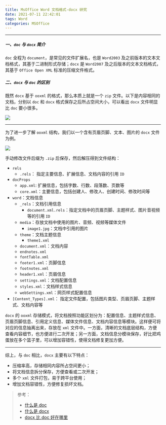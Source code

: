 ```yaml
---
title: MsOffice Word 文档格式-docx 研究
date: 2021-07-11 22:42:01
tags: Word
categories: MSOffice
---
```


-----

##### 一、`doc` 与 `docx` 简介

`doc` 全程为 `document`，是常见的文件扩展名，也是 `Word2003` 及之前版本的文本文档格式，其基于二进制形式存储；`docx` 是 `Word2007` 及之后版本的文本文档格式，其基于 `Office Open XML` 标准的压缩文件格式。

##### 二、`docx` 与 `doc` 的区别

既然 `docx` 基于 `ooxml` 的格式，那么本质上就是一个 `zip` 文件。以下是内容相同的文档，分别以 `doc` 和 `docx` 格式保存之后所占空间大小，可以看出 `docx` 文件明显比 `doc` 要小很多。

![](https://gitlab.com/donelab/img-bed/-/raw/main/pictures/2022/04/2_20_0_30_compare_doc_docx_size.png)

-----------------

为了进一步了解 `ooxml` 结构，我们以一个含有页眉页脚、文本、图片的 `docx` 文件为例。

![](https://gitlab.com/donelab/img-bed/-/raw/main/pictures/2022/04/2_20_4_13_export_word.png)

手动修改文件后缀为 `.zip` 后保存，然后解压得到文件结构：

* `rels`
  * `.rels`： 指定主要信息、扩展信息、文档内容的引用 `ID`
* `docProps`
  * `app.xml`: 扩展信息，包括字数、行数、段落数、页数等
  * `core.xml`：主要信息，包括创建人、修改人、创建时间、修改时间等
* `word`：文档信息
  * `_rels`：文档引用信息
    * `document.xml.rels`：指定文档中的页眉页脚、主题样式、图片音视频等的引用 `ID`
  * `media`：存放文档中使用的图片、音频、视频等媒体文件
    * `image1.jpg`：文档中引用的图片
  * `theme`：文档主题信息
    * `theme1.xml`
  * `document.xml`：文档内容
  * `endnotes.xml`
  * `fontTable.xml`
  * `footer1.xml`：页脚信息
  * `footnotes.xml`
  * `header1.xml`：页眉信息
  * `settings.xml`：文档配置信息
  * `styles.xml`：文档样式信息
  * `webSettings.xml`：网页样式配置信息
* `[Content_Types].xml`： 指定文件配置，包括图片类型、页眉页脚、主题样式、文档内容等

`docx` 的 `ooxml` 存储模式，将文档按照功能区划分为：配置信息、主题样式信息、页眉页脚信息、引用定义信息、媒体文件信息、文档内容信息等模块。这样便可将对应的信息抽离出来，存放在 `xml` 文件中。一方面，清晰的文档底层结构，方便查看内容细节，也方便进行二次开发；另一方面，文档信息分模块保存，好比把鸡蛋放在多个篮子里，可以增加容错性，使得文档修复更加方便。

-----------------

综上，与 `doc` 相比，`docx` 主要有以下特点：

* 压缩率高，存储相同内容所占空间更小；
* 将文档信息拆分保存，方便查看或二次开发；
* 多个 `xml` 文件打包，易于跨平台使用；
* 增加文档容错性，方便修复损坏文档。



> 参考：
>
> * [什么是 doc](https://baike.baidu.com/item/doc/364715?fr=aladdin)
> * [什么是 docx](https://baike.baidu.com/item/docx/6517348?fr=aladdin)
> * [docx 比 doc 好在哪里](https://www.zhihu.com/question/21547795)
